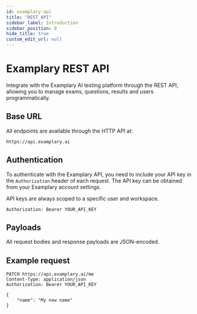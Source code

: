 ```yaml
---
id: examplary-api
title: "REST API"
sidebar_label: Introduction
sidebar_position: 0
hide_title: true
custom_edit_url: null
---
```


# Examplary REST API

Integrate with the Examplary AI testing platform through the REST API, allowing you to manage exams,
questions, results and users programmatically.

## Base URL

All endpoints are available through the HTTP API at:

```plain
https://api.examplary.ai
```

## Authentication

To authenticate with the Examplary API, you need to include your API key in the `Authorization` header of each request.
The API key can be obtained from your Examplary account settings.

API keys are always scoped to a specific user and workspace.

```http
Authorization: Bearer YOUR_API_KEY
```

## Payloads

All request bodies and response payloads are JSON-encoded.

## Example request

```http
PATCH https://api.examplary.ai/me
Content-Type: application/json
Authorization: Bearer YOUR_API_KEY

{
    "name": "My new name"
}
```

